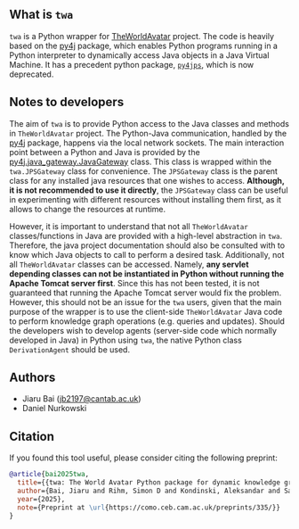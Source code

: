 ## What is `twa`

`twa` is a Python wrapper for [TheWorldAvatar](https://github.com/cambridge-cares/TheWorldAvatar) project. The code is heavily based on the [py4j](https://www.py4j.org/index.html) package, which enables Python programs running in a Python interpreter to dynamically access Java objects in a Java Virtual Machine. It has a precedent python package, [`py4jps`](https://pypi.org/project/py4jps/), which is now deprecated.

## Notes to developers

The aim of `twa` is to provide Python access to the Java classes and methods in `TheWorldAvatar` project. The Python-Java communication, handled by the [py4j](https://www.py4j.org/index.html) package, happens via the local network sockets. The main interaction point between a Python and Java is provided by the [py4j.java_gateway.JavaGateway](https://www.py4j.org/py4j_java_gateway.html#javagateway) class. This class is wrapped within the `twa.JPSGateway` class for convenience. The `JPSGateway` class is the parent class for any installed java resources that one wishes to access. **Although, it is not recommended to use it directly**, the `JPSGateway` class can be useful in experimenting with different resources without installing them first, as it allows to change the resources at runtime.

However, it is important to understand that not all `TheWorldAvatar` classes/functions in Java are provided with a high-level abstraction in `twa`. Therefore, the java project documentation should also be consulted with to know which Java objects to call to perform a desired task. Additionally, not all `TheWorldAvatar` classes can be accessed. Namely, **any servlet depending classes can not be instantiated in Python without running the Apache Tomcat server first**. Since this has not been tested, it is not guaranteed that running the Apache Tomcat server would fix the problem. However, this should not be an issue for the `twa` users, given that the main purpose of the wrapper is to use the client-side `TheWorldAvatar` Java code to perform knowledge graph operations (e.g. queries and updates). Should the developers wish to develop agents (server-side code which normally developed in Java) in Python using `twa`, the native Python class `DerivationAgent` should be used.

## Authors

- Jiaru Bai (jb2197@cantab.ac.uk)
- Daniel Nurkowski

## Citation

If you found this tool useful, please consider citing the following preprint:

```bibtex
@article{bai2025twa,
  title={{twa: The World Avatar Python package for dynamic knowledge graphs and its application in reticular chemistry}},
  author={Bai, Jiaru and Rihm, Simon D and Kondinski, Aleksandar and Saluz, Fabio and Deng, Xinhong and Brownbridge, George and Mosbach, Sebastian and Akroyd, Jethro and Kraft, Markus},
  year={2025},
  note={Preprint at \url{https://como.ceb.cam.ac.uk/preprints/335/}}
}
```
